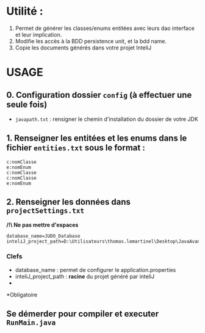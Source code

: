 # Utilité :
1. Permet de générer les classes/enums entitées avec leurs dao interface et leur implication.
2. Modifie les accès à la BDD persistence unit, et la bdd name. 
3. Copie les documents générés dans votre projet InteliJ

# USAGE

## 0. Configuration dossier `config` (à effectuer une seule fois)
- `javapath.txt` : rensigner le chemin d'installation du dossier de votre JDK


## 1. Renseigner les entitées et les enums dans le fichier `entities.txt` sous le format :
```
c:nomClasse
e:nomEnum
c:nomClasse
c:nomClasse
e:nomEnum
```

## 2. Renseigner les données dans `projectSettings.txt`
**/!\ Ne pas mettre d'espaces**
```
database_name=JUDO_Database
inteliJ_project_path=D:\Utilisateurs\thomas.lemartinel\Desktop\JavaAvance\toast
```

### Clefs
- database_name : permet de configurer le application.properties
- inteliJ_project_path : **racine** du projet généré par inteliJ
- 

*Obligatoire



## Se démerder pour compiler et executer `RunMain.java`
